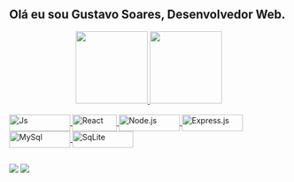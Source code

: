 ## Olá eu sou Gustavo Soares, Desenvolvedor Web.
<div align="center">
  <a href="https://github.com/Naufra1">
  <img height="130em" src="https://github-readme-stats.vercel.app/api?username=Naufra1&show_icons=true&theme=github_dark&count_private=true&include_all_commits=false"/>
  <img height="130em" src="https://github-readme-stats.vercel.app/api/top-langs/?username=Naufra1&layout=compact&langs_count=7&theme=tokyonight"/>
</div>
  
<div style="display: inline_block"><br>
  <img align="center" alt="Js" height="30" width="110" src="https://img.shields.io/badge/javascript-%23323330.svg?style=for-the-badge&logo=javascript&logoColor=%23F7DF1E">
  <img align="center" alt="React" height="30" width="80" src="https://img.shields.io/badge/react-%2320232a.svg?style=for-the-badge&logo=react&               logoColor=%2361DAFB">
  <img align="center" alt="Node.js" height="30" width="110" src="https://img.shields.io/badge/node.js-6DA55F?style=for-the-badge&logo=node.js&logoColor=white">
  <img align="center" alt="Express.js" height="30" width="110" src="https://img.shields.io/badge/express.js-%23404d59.svg?style=for-the-badge&logo=express&logoColor=%2361DAFB">
  <img align="center" alt="MySql" height="30" width="110" src="https://img.shields.io/badge/mysql-%2300f.svg?style=for-the-badge&logo=mysql&logoColor=white">
  <img align="center" alt="SqLite" height="30" width="110" src="https://img.shields.io/badge/sqlite-%2307405e.svg?style=for-the-badge&logo=sqlite&logoColor=white">
</div>

##

<div> 
  
  <a href = "mailto:gustavoresende3e@gmail.com"><img src="https://img.shields.io/badge/Gmail-D14836?style=for-the-badge&logo=gmail&logoColor=white"></a>
    <a href="https://www.linkedin.com/in/GustavoResendeSoares" target="_blank"><img src="https://img.shields.io/badge/LinkedIn-0077B5?style=for-the-badge&logo=linkedin&logoColor=white" target="_blank"></a> 

</div>
